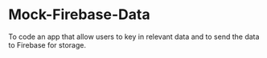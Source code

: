 # Mock-Firebase-Data
To code an app that allow users to key in relevant data and to send the data to Firebase for storage.
